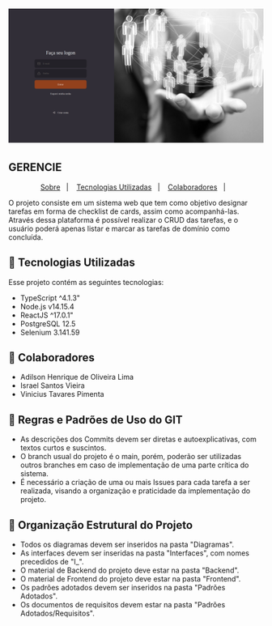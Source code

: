 <h1 align="center">
    <img alt="gerencie-web" title="#gerencie-web" src=".github/assets/gerencie-2.png" width="1200px" />
</h1>

## GERENCIE

<p align="center">
  <a href="#large_blue_circle-sobre">Sobre</a>&nbsp;&nbsp;&nbsp;|&nbsp;&nbsp;&nbsp;
  <a href="#rocket-tecnologias-utilizadas">Tecnologias Utilizadas</a>&nbsp;&nbsp;&nbsp;|&nbsp;&nbsp;&nbsp;
  <a href="#bust_in_silhouette-colaboradores">Colaboradores</a>&nbsp;&nbsp;&nbsp;|&nbsp;&nbsp;&nbsp;
</p>

O projeto consiste em um sistema web que tem como objetivo designar tarefas em forma de checklist de cards, assim como acompanhá-las. Através dessa plataforma é possível realizar o CRUD das tarefas, e o usuário poderá apenas listar e marcar as tarefas de domínio como concluída. 

## :rocket: Tecnologias Utilizadas
Esse projeto contém as seguintes tecnologias:

- TypeScript ^4.1.3"
- Node.js v14.15.4
- ReactJS ^17.0.1"
- PostgreSQL 12.5
- Selenium 3.141.59

## :bust_in_silhouette: Colaboradores
- Adilson Henrique de Oliveira Lima
- Israel Santos Vieira
- Vinicius Tavares Pimenta

## :beginner: Regras e Padrões de Uso do GIT

- As descrições dos Commits devem ser diretas e autoexplicativas, com textos curtos e suscintos.
- O branch usual do projeto é o main, porém, poderão ser utilizadas outros branches em caso de implementação de uma parte crítica do sistema.
- É necessário a criação de uma ou mais Issues para cada tarefa a ser realizada, visando a organização e praticidade da implementação do projeto.

## :office: Organização Estrutural do Projeto

- Todos os diagramas devem ser inseridos na pasta "Diagramas".
- As interfaces devem ser inseridas na pasta "Interfaces", com nomes precedidos de "I_".
- O material de Backend do projeto deve estar na pasta "Backend".
- O material de Frontend do projeto deve estar na pasta "Frontend".
- Os padrões adotados devem ser inseridos na pasta "Padrões Adotados".
- Os documentos de requisitos devem estar na pasta "Padrões Adotados/Requisitos".

